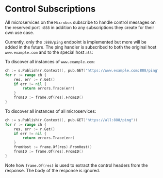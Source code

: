 # Control Subscriptions

All microservices on the `Microbus` subscribe to handle control messages on the reserved port `:888` in addition to any subscriptions they create for their own use case.

Currently, only the `:888/ping` endpoint is implemented but more will be added in the future. The ping handler is subscribed to both the original host `www.example.com` and to the special host `all`:

To discover all instances of `www.example.com`:

```go
ch := s.Publish(r.Context(), pub.GET("https://www.example.com:888/ping"))
for r := range ch {
    res, err := r.Get()
    if err != nil {
        return errors.Trace(err)
    }
    fromID := frame.Of(res).FromID()
}
```

To discover all instances of all microservices:

```go
ch := s.Publish(r.Context(), pub.GET("https://all:888/ping"))
for r := range ch {
    res, err := r.Get()
    if err != nil {
        return errors.Trace(err)
    }
    fromHost := frame.Of(res).FromHost()
    fromID := frame.Of(res).FromID()
}
```

Note how `frame.Of(res)` is used to extract the control headers from the response. The body of the response is ignored.
